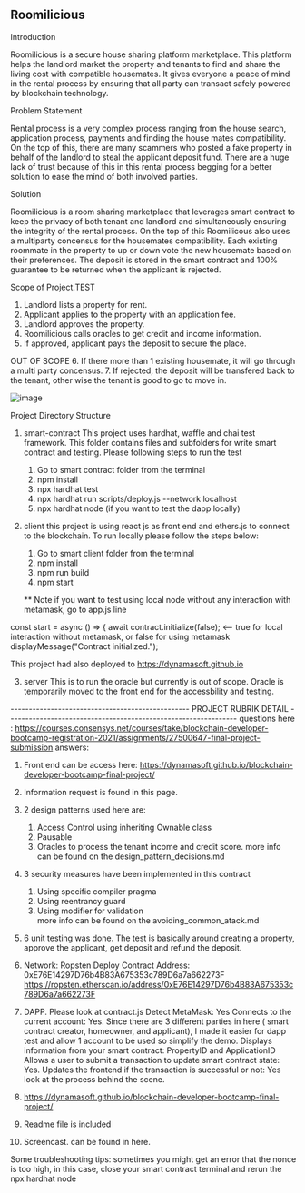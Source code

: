 ## Roomilicious

Introduction

Roomilicious is a secure house sharing platform marketplace. This platform helps the landlord market the property and tenants to find and share the living cost with compatible housemates. It gives everyone a peace of mind in the rental process by ensuring that all party can transact safely powered by blockchain technology.

Problem Statement

Rental process is a very complex process ranging from the house search, application process, payments and finding the house mates compatibility.  On the top of this, there are many scammers who posted a fake property in behalf of the landlord to steal the applicant deposit fund. There are a huge lack of trust because of this in this rental process begging for a better solution to ease the mind of both involved parties.

Solution

Roomilicious is a room sharing marketplace that leverages smart contract to keep the privacy of both tenant and landlord and simultaneously ensuring the integrity of the rental process. On the top of this Roomilicous also uses a multiparty concensus for the housemates compatibility. Each existing roommate in the property to up or down vote the new housemate based on their preferences. The deposit is stored in the smart contract and 100% guarantee to be returned when the applicant is rejected.

Scope of Project.TEST

1. Landlord lists a property for rent. 
2. Applicant applies to the property with an application fee.
3. Landlord approves the property.
4. Roomilicious calls oracles to get credit and income information.
5. If approved, applicant pays the deposit to secure the place.

OUT OF SCOPE
6. If there more than 1 existing housemate, it will go through a multi party concensus.
7. If rejected, the deposit will be transfered back to the tenant, other wise the tenant is good to go to move in. 

![image](https://user-images.githubusercontent.com/11653682/137765650-96b574b0-1665-4d3f-981b-e9cc1a06717f.png)

Project Directory Structure
1. smart-contract
   This project uses hardhat, waffle and chai test framework.  This folder contains files and subfolders for write smart contract and testing.
   Please following steps to run the test 
   1. Go to smart contract folder from the terminal
   2. npm install
   3. npx hardhat test
   4. npx hardhat run scripts/deploy.js --network localhost
   5. npx hardhat node (if you want to test the dapp locally)


2. client
   this project is using react js as front end and ethers.js to connect to the blockchain. To run locally please follow the steps below:
   1. Go to smart client folder from the terminal
   2. npm install
   3. npm run build
   4. npm start

   ** Note if you want to test using local node without any interaction with metamask, go to app.js line
   
  const start = async () => {
    await contract.initialize(false);  <-- true for local interaction without metamask, or false for using metamask
    displayMessage("Contract initialized.");


   This project had also deployed to https://dynamasoft.github.io

3. server
   This is to run the oracle but currently is out of scope. Oracle is temporarily moved to the front end for the accessbility and testing.

------------------------------------------------- PROJECT RUBRIK DETAIL ---------------------------------------------------------------
questions here : https://courses.consensys.net/courses/take/blockchain-developer-bootcamp-registration-2021/assignments/27500647-final-project-submission
answers:
1. Front end can be access here: https://dynamasoft.github.io/blockchain-developer-bootcamp-final-project/

2. Information request is found in this page.

3. 2 design patterns used here are:
   1. Access Control using inheriting Ownable class
   2. Pausable
   3. Oracles to process the tenant income and credit score.
   more info can be found on the design_pattern_decisions.md

4. 3 security measures have been implemented in this contract
   1. Using specific compiler pragma 
   2. Using reentrancy guard
   3. Using modifier for validation   
   more info can be found on the avoiding_common_atack.md

5. 6 unit testing was done. The test is basically around creating a property, approve the applicant, get deposit and refund the deposit.

6. Network: Ropsten
   Deploy Contract Address: 0xE76E14297D76b4B83A675353c789D6a7a662273F
   https://ropsten.etherscan.io/address/0xE76E14297D76b4B83A675353c789D6a7a662273F

7. DAPP. Please look at contract.js
   Detect MetaMask: Yes
   Connects to the current account: Yes. Since there are 3 different parties in here ( smart contract creator, homeowner, and applicant), I made it easier for dapp test and allow 1 account to be used so simplify the demo.
   Displays information from your smart contract: PropertyID and ApplicationID
   Allows a user to submit a transaction to update smart contract state: Yes.
   Updates the frontend if the transaction is successful or not: Yes look at the process behind the scene.

8. https://dynamasoft.github.io/blockchain-developer-bootcamp-final-project/

9. Readme file is included

10. Screencast. can be found in here.




Some troubleshooting tips:
sometimes you might get an error that the nonce is too high, in this case, close your smart contract terminal and rerun the   npx hardhat node